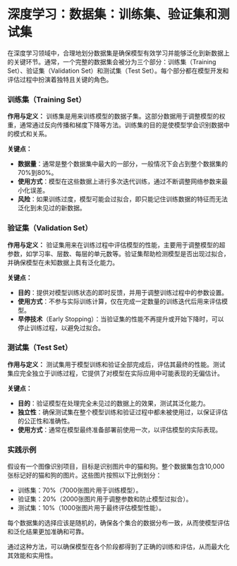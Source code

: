 # 深度学习：数据集：训练集、验证集和测试集

在深度学习领域中，合理地划分数据集是确保模型有效学习并能够泛化到新数据上的关键环节。通常，一个完整的数据集会被分为三个部分：训练集（Training Set）、验证集（Validation Set）和测试集（Test Set）。每个部分都在模型开发和评估过程中扮演着独特且关键的角色。

### 训练集（Training Set）
**作用与定义：**
训练集是用来训练模型的数据子集。这部分数据用于调整模型的权重，通常通过反向传播和梯度下降等方法。训练集的目的是使模型学会识别数据中的模式和关系。

**关键点：**
- **数据量**：通常是整个数据集中最大的一部分，一般情况下会占到整个数据集的70%到80%。
- **使用方式**：模型在这些数据上进行多次迭代训练，通过不断调整网络参数来最小化误差。
- **风险**：如果训练过度，模型可能会过拟合，即只能记住训练数据的特征而无法泛化到未见过的新数据。

### 验证集（Validation Set）
**作用与定义：**
验证集用来在训练过程中评估模型的性能，主要用于调整模型的超参数，如学习率、层数、每层的单元数等。验证集帮助检测模型是否出现过拟合，并确保模型在未知数据上具有泛化能力。

**关键点：**
- **目的**：提供对模型训练状态的即时反馈，并用于调整训练过程中的参数设置。
- **使用方式**：不参与实际训练计算，仅在完成一定数量的训练迭代后用来评估模型。
- **早停技术**（Early Stopping）：当验证集的性能不再提升或开始下降时，可以停止训练过程，以避免过拟合。

### 测试集（Test Set）
**作用与定义：**
测试集用于模型训练和验证全部完成后，评估其最终的性能。测试集应完全独立于训练过程，它提供了对模型在实际应用中可能表现的无偏估计。

**关键点：**
- **目的**：验证模型在处理完全未见过的数据上的效果，测试其泛化能力。
- **独立性**：确保测试集在整个模型训练和验证过程中都未被使用过，以保证评估的公正性和准确性。
- **使用方式**：通常在模型最终准备部署前使用一次，以评估模型的实际表现。

### 实践示例
假设有一个图像识别项目，目标是识别图片中的猫和狗。整个数据集包含10,000张标记好的猫和狗的图片。这些图片按照以下比例划分：
- 训练集：70%（7000张图片用于训练模型）。
- 验证集：20%（2000张图片用于调整参数和防止模型过拟合）。
- 测试集：10%（1000张图片用于最终评估模型性能）。

每个数据集的选择应该是随机的，确保各个集合的数据分布一致，从而使模型评估和泛化结果更加准确和可靠。

通过这种方法，可以确保模型在各个阶段都得到了正确的训练和评估，从而最大化其效能和实用性。